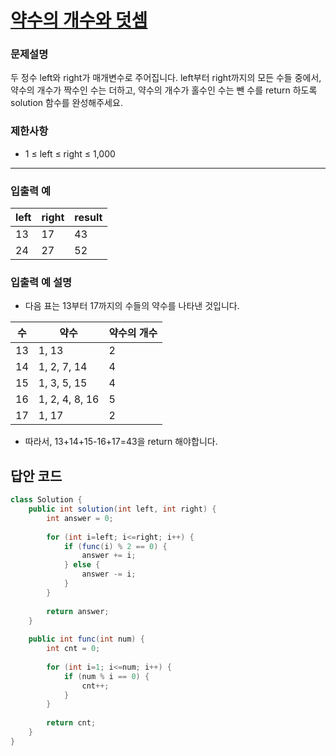 # [약수의 개수와 덧셈](https://programmers.co.kr/learn/courses/30/lessons/77884)

### 문제설명
두 정수 left와 right가 매개변수로 주어집니다. 
left부터 right까지의 모든 수들 중에서, 약수의 개수가 짝수인 수는 더하고, 약수의 개수가 홀수인 수는 뺀 수를 return 하도록 solution 함수를 완성해주세요.

### 제한사항
+ 1 ≤ left ≤ right ≤ 1,000

<hr>

### 입출력 예
|left|right|result|
|---|---|---|
|13|17|43|
|24|27|52|

### 입출력 예 설명
+ 다음 표는 13부터 17까지의 수들의 약수를 나타낸 것입니다.

|수|약수|약수의 개수|
|---|---|---|
|13|1, 13|2|
|14|1, 2, 7, 14|4|
|15|1, 3, 5, 15|4|
|16|1, 2, 4, 8, 16|5|
|17|1, 17|2|
+ 따라서, 13+14+15-16+17=43을 return 해야합니다.

## 답안 코드
```java
class Solution {
    public int solution(int left, int right) {
        int answer = 0;
        
        for (int i=left; i<=right; i++) {
            if (func(i) % 2 == 0) {
                answer += i;
            } else {
                answer -= i;
            }
        }
        
        return answer;
    }
    
    public int func(int num) {
        int cnt = 0;
        
        for (int i=1; i<=num; i++) {
            if (num % i == 0) {
                cnt++;
            }
        }
        
        return cnt;
    }
}
```
